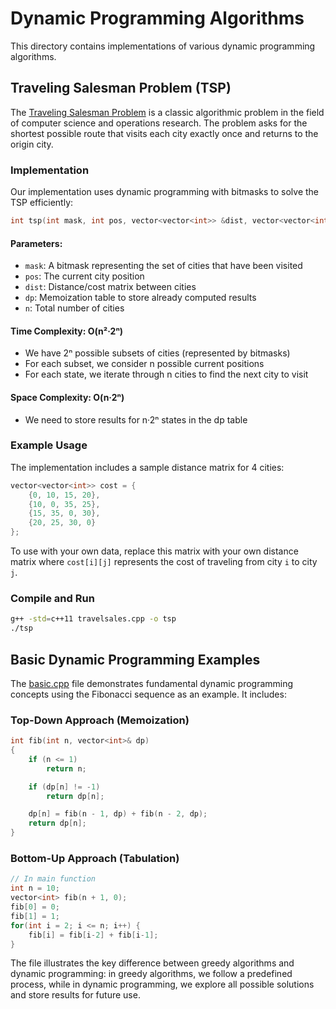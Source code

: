 # Dynamic Programming Algorithms

This directory contains implementations of various dynamic programming algorithms.

## Traveling Salesman Problem (TSP)

The [Traveling Salesman Problem](travelsales.cpp) is a classic algorithmic problem in the field of computer science and operations research. The problem asks for the shortest possible route that visits each city exactly once and returns to the origin city.

### Implementation

Our implementation uses dynamic programming with bitmasks to solve the TSP efficiently:

```cpp
int tsp(int mask, int pos, vector<vector<int>> &dist, vector<vector<int>> &dp, int n)
```

#### Parameters:
- `mask`: A bitmask representing the set of cities that have been visited
- `pos`: The current city position
- `dist`: Distance/cost matrix between cities
- `dp`: Memoization table to store already computed results
- `n`: Total number of cities

#### Time Complexity: O(n²·2ⁿ)
- We have 2ⁿ possible subsets of cities (represented by bitmasks)
- For each subset, we consider n possible current positions
- For each state, we iterate through n cities to find the next city to visit

#### Space Complexity: O(n·2ⁿ)
- We need to store results for n·2ⁿ states in the dp table

### Example Usage

The implementation includes a sample distance matrix for 4 cities:

```cpp
vector<vector<int>> cost = {
    {0, 10, 15, 20}, 
    {10, 0, 35, 25}, 
    {15, 35, 0, 30}, 
    {20, 25, 30, 0}
};
```

To use with your own data, replace this matrix with your own distance matrix where `cost[i][j]` represents the cost of traveling from city `i` to city `j`.

### Compile and Run

```bash
g++ -std=c++11 travelsales.cpp -o tsp
./tsp
```

## Basic Dynamic Programming Examples

The [basic.cpp](basic.cpp) file demonstrates fundamental dynamic programming concepts using the Fibonacci sequence as an example. It includes:

### Top-Down Approach (Memoization)

```cpp
int fib(int n, vector<int>& dp)
{
    if (n <= 1)
        return n;

    if (dp[n] != -1)
        return dp[n];

    dp[n] = fib(n - 1, dp) + fib(n - 2, dp);
    return dp[n];
}
```

### Bottom-Up Approach (Tabulation)

```cpp
// In main function
int n = 10;
vector<int> fib(n + 1, 0);
fib[0] = 0;
fib[1] = 1;
for(int i = 2; i <= n; i++) {
    fib[i] = fib[i-2] + fib[i-1];
}
```

The file illustrates the key difference between greedy algorithms and dynamic programming: in greedy algorithms, we follow a predefined process, while in dynamic programming, we explore all possible solutions and store results for future use.